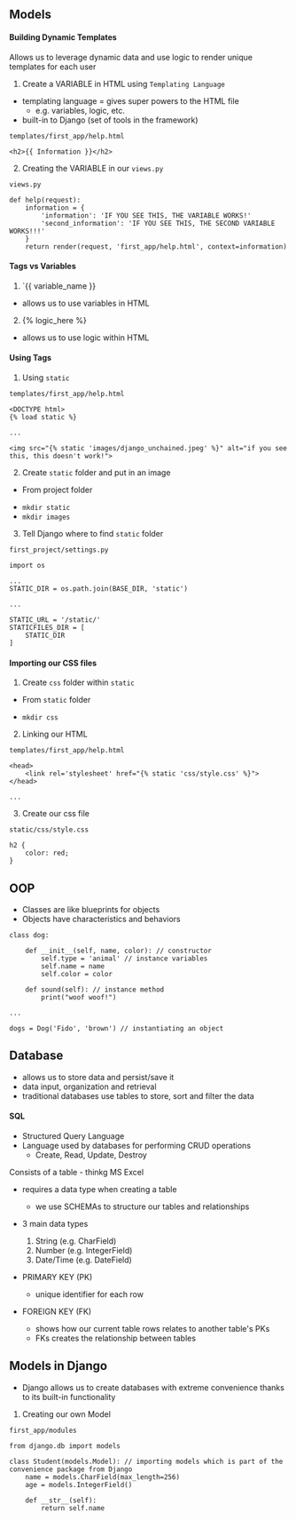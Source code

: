## Models

#### Building Dynamic Templates

Allows us to leverage dynamic data and use logic to render unique templates for each user

1. Create a VARIABLE in HTML using `Templating Language`

- templating language = gives super powers to the HTML file
  - e.g. variables, logic, etc.
- built-in to Django (set of tools in the framework)

`templates/first_app/help.html`

```
<h2>{{ Information }}</h2>
```

2. Creating the VARIABLE in our `views.py`

`views.py`

```
def help(request):
    information = {
        'information': 'IF YOU SEE THIS, THE VARIABLE WORKS!'
        'second_information': 'IF YOU SEE THIS, THE SECOND VARIABLE WORKS!!!'
    }
    return render(request, 'first_app/help.html', context=information)
```

#### Tags vs Variables

1. `{{ variable_name }}

- allows us to use variables in HTML

2. {% logic_here %}

- allows us to use logic within HTML

#### Using Tags

1. Using `static`

`templates/first_app/help.html`

```
<DOCTYPE html>
{% load static %}

...

<img src="{% static 'images/django_unchained.jpeg' %}" alt="if you see this, this doesn't work!">

```

2. Create `static` folder and put in an image

- From project folder

* `mkdir static`
* `mkdir images`

3. Tell Django where to find `static` folder

`first_project/settings.py`

```
import os

...
STATIC_DIR = os.path.join(BASE_DIR, 'static')

...

STATIC_URL = '/static/'
STATICFILES_DIR = [
    STATIC_DIR
]

```

#### Importing our CSS files

1. Create `css` folder within `static`

- From `static` folder

* `mkdir css`

2. Linking our HTML

`templates/first_app/help.html`

```
<head>
    <link rel='stylesheet' href="{% static 'css/style.css' %}">
</head>

...
```

3. Create our css file

`static/css/style.css`

```
h2 {
    color: red;
}
```

## OOP

- Classes are like blueprints for objects
- Objects have characteristics and behaviors

```
class dog:

    def __init__(self, name, color): // constructor
        self.type = 'animal' // instance variables
        self.name = name
        self.color = color

    def sound(self): // instance method
        print("woof woof!")

...

dogs = Dog('Fido', 'brown') // instantiating an object

```

## Database

- allows us to store data and persist/save it
- data input, organization and retrieval
- traditional databases use tables to store, sort and filter the data

#### SQL

- Structured Query Language
- Language used by databases for performing CRUD operations
  - Create, Read, Update, Destroy

Consists of a table - thinkg MS Excel

- requires a data type when creating a table
  - we use SCHEMAs to structure our tables and relationships
- 3 main data types

  1. String (e.g. CharField)
  2. Number (e.g. IntegerField)
  3. Date/Time (e.g. DateField)

- PRIMARY KEY (PK)
  - unique identifier for each row
- FOREIGN KEY (FK)
  - shows how our current table rows relates to another table's PKs
  - FKs creates the relationship between tables

## Models in Django

- Django allows us to create databases with extreme convenience thanks to its built-in functionality

1. Creating our own Model

`first_app/modules`

```
from django.db import models

class Student(models.Model): // importing models which is part of the convenience package from Django
    name = models.CharField(max_length=256)
    age = models.IntegerField()

    def __str__(self):
        return self.name
```
